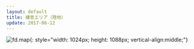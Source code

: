 ```yaml
---
layout: default
title: 棲息エリア（陸地）
update: 2017-06-12
---
```


![fd.map](https://drive.google.com/uc?export=view&id=0B-YHzIYC8HPdYnRyMWVMeDEzS3c){: style="width: 1024px; height: 1088px; vertical-align:middle;"}
